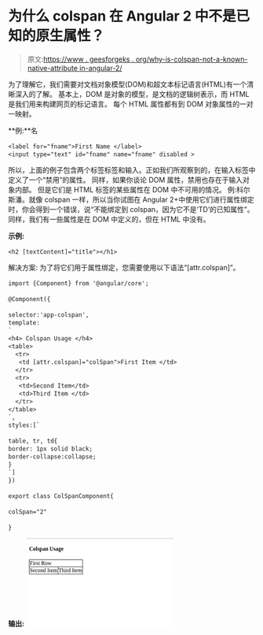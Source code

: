 # 为什么 colspan 在 Angular 2 中不是已知的原生属性？

> 原文:[https://www . geesforgeks . org/why-is-colspan-not-a-known-native-attribute in-angular-2/](https://www.geeksforgeeks.org/why-is-colspan-not-a-known-native-attribute-in-angular-2/)

为了理解它，我们需要对文档对象模型(DOM)和超文本标记语言(HTML)有一个清晰深入的了解。
基本上，DOM 是对象的模型，是文档的逻辑树表示，而 HTML 是我们用来构建网页的标记语言。
每个 HTML 属性都有到 DOM 对象属性的一对一映射。

**例:**名

```
<label for="fname">First Name </label>
<input type="text" id="fname" name="fname" disabled >
```

所以，上面的例子包含两个标签标签和输入。正如我们所观察到的，在输入标签中定义了一个“禁用”的属性。
同样，如果你谈论 DOM 属性，禁用也存在于输入对象内部。
但是它们是 HTML 标签的某些属性在 DOM 中不可用的情况。
例:科尔斯潘。就像 colspan 一样，所以当你试图在 Angular 2+中使用它们进行属性绑定时，你会得到一个错误，说“不能绑定到 colspan，因为它不是‘TD’的已知属性”。
同样，我们有一些属性是在 DOM 中定义的，但在 HTML 中没有。

**示例:**

```
<h2 [textContent]="title"></h1>
```

解决方案:
为了将它们用于属性绑定，您需要使用以下语法“[attr.colspan]”。

```
import {Component} from '@angular/core';

@Component({

selector:'app-colspan',
template:
`
<h4> Colspan Usage </h4>
<table>
  <tr>
   <td [attr.colspan]="colSpan">First Item </td>
  </tr>
  <tr>
   <td>Second Item</td>
   <td>Third Item </td>
  </tr>
</table>
`,
styles:[`

table, tr, td{
border: 1px solid black;
border-collapse:collapse;
}
`]
})

export class ColSpanComponent{

colSpan="2"

}
```

**输出:**
![](img/e2c1fa703192daf9bb3423ea4bc5e8a3.png)